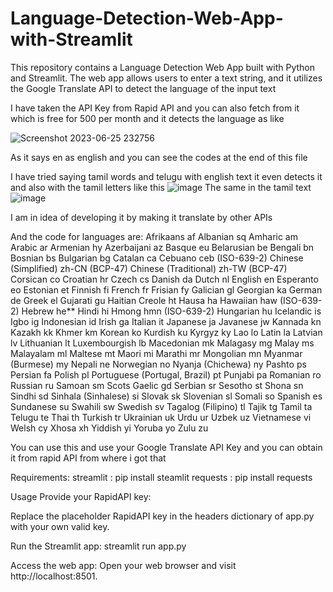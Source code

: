 # Language-Detection-Web-App-with-Streamlit
This repository contains a Language Detection Web App built with Python and Streamlit. The web app allows users to enter a text string, and it utilizes the Google Translate API to detect the language of the input text

I have taken the API Key from Rapid API and you can also fetch from it which is free for 500 per month and it detects the language as like

![Screenshot 2023-06-25 232756](https://github.com/GuhanAein/Language-Detection-Web-App-with-Streamlit/assets/102289063/4e7f9970-6de6-4695-874f-f9500cbf8c76)

As it says en as english and you can see the codes at the end of this file

I have tried saying tamil words and telugu with english text it even detects it and also with the tamil letters like this
![image](https://github.com/GuhanAein/Language-Detection-Web-App-with-Streamlit/assets/102289063/3c5a515b-6a1e-4bb3-9476-44e99828f6ae)
The same in the tamil text
![image](https://github.com/GuhanAein/Language-Detection-Web-App-with-Streamlit/assets/102289063/435df2c1-d88e-42dc-8bd6-c6195ed3d4d3)

I am in idea of developing it by making it translate by other APIs

And the code for languages are:
Afrikaans af
Albanian sq
Amharic am
Arabic ar
Armenian hy
Azerbaijani az
Basque eu
Belarusian be
Bengali bn
Bosnian bs
Bulgarian bg
Catalan ca
Cebuano ceb (ISO-639-2)
Chinese (Simplified) zh-CN (BCP-47)
Chinese (Traditional) zh-TW (BCP-47)
Corsican co
Croatian hr
Czech cs
Danish da
Dutch nl
English en
Esperanto eo
Estonian et
Finnish fi
French fr
Frisian fy
Galician gl
Georgian ka
German de
Greek el
Gujarati gu
Haitian Creole ht
Hausa ha
Hawaiian haw (ISO-639-2)
Hebrew he**
Hindi hi
Hmong hmn (ISO-639-2)
Hungarian hu
Icelandic is
Igbo ig
Indonesian id
Irish ga
Italian it
Japanese ja
Javanese jw
Kannada kn
Kazakh kk
Khmer km
Korean ko
Kurdish ku
Kyrgyz ky
Lao lo
Latin la
Latvian lv
Lithuanian lt
Luxembourgish lb
Macedonian mk
Malagasy mg
Malay ms
Malayalam ml
Maltese mt
Maori mi
Marathi mr
Mongolian mn
Myanmar (Burmese) my
Nepali ne
Norwegian no
Nyanja (Chichewa) ny
Pashto ps
Persian fa
Polish pl
Portuguese (Portugal, Brazil) pt
Punjabi pa
Romanian ro
Russian ru
Samoan sm
Scots Gaelic gd
Serbian sr
Sesotho st
Shona sn
Sindhi sd
Sinhala (Sinhalese) si
Slovak sk
Slovenian sl
Somali so
Spanish es
Sundanese su
Swahili sw
Swedish sv
Tagalog (Filipino) tl
Tajik tg
Tamil ta
Telugu te
Thai th
Turkish tr
Ukrainian uk
Urdu ur
Uzbek uz
Vietnamese vi
Welsh cy
Xhosa xh
Yiddish yi
Yoruba yo
Zulu zu


You can use this and use your Google Translate API Key and you can obtain it from rapid API from where i got that

Requirements:
streamlit : pip install steamlit
requests : pip install requests


Usage
Provide your RapidAPI key:

Replace the placeholder RapidAPI key in the headers dictionary of app.py with your own valid key.


Run the Streamlit app:
streamlit run app.py

Access the web app:
Open your web browser and visit http://localhost:8501.
